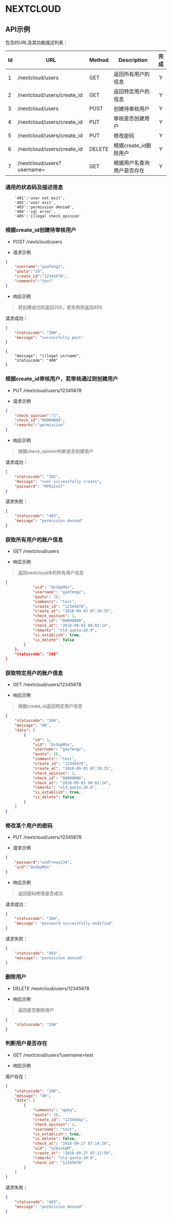 # NEXTCLOUD

## API示例

包含的URL及其功能描述列表：

| Id   | URL                                 | Method | Description                                  | 完成 |
| ---- | ------------------------------------| ------ | -------------------------------------------- | :--: |
| 1    | /nextcloud/users                    | GET    | 返回所有用户的信息                              |  Y   |
| 2    | /nextcloud/users/create_id          | GET    | 返回特定用户的信息                              |  Y  |
| 3    | /nextcloud/users                    | POST | 创建待审核用户                                   |  Y   |
| 4    | /nextcloud/users/create_id          | PUT   | 审核是否创建用户                                 |  Y   |
| 5    | /nextcloud/users/create_id          | PUT    | 修改密码                                       |  Y   |
| 6    | /nextcloud/users/create_id          | DELETE | 根据create_id删除用户                          |  Y   |
| 7   | /nextcloud/users?username=           | GET     | 根据用户名查询用户是否存在                       |  Y   |


### 通用的状态码及描述信息
```
    '401':'user not exit',
    '402':'user exit',
    '403':'permission denied',
    '404':'sql error',
    '405':'illegal check_opinion'
```


	
### 根据create_id创建待审核用户
	
- POST /nextcloud/users

- 请求示例	

```json	
{
    "username":"gaofengz",
    "quota":"20",
    "create_id":"12345678",
    "comments":"test"
}
```

- 响应示例

> 若创建成功则返回200，若失败则返回400

请求成功：

```json
{
    "statuscode": "200",
    "message": "successfully post"
}	
```	
	
```	
{	
    "message": "illegal usrname",
    "statuscode": "400"
}
```

### 根据create_id审核用户，若审核通过则创建用户

- PUT /nextcloud/users/12345678

- 请求示例

```json
{
    "check_opinion":"1",
    "check_id":"00000000",
    "remarks":"permission"
}
```

- 响应示例

> 根据check_opinion判断是否创建用户

请求成功：

```json
{
    "statuscode": "202",
    "message": "user successfully create",
    "password": "MP0iExZ7"
}
```

请求失败：

```json
{
    "statuscode": "403",
    "message": "permission denied"
}
```

### 获取所有用户的账户信息

- GET /nextcloud/users

- 响应示例

> 返回nextcloud中的所有用户信息

```json
{	
            "uid": "QvSbpMGx",
            "username": "gaofengz",
            "quota": 20,
            "comments": "test",
            "create_id": "12345678",
            "create_at": "2018-09-03 07:39:35",
            "check_opinion": 1,
            "check_id": "00000000",
            "check_at": "2018-09-03 08:02:14",
            "remarks": "old_quota:20.0",
            "is_establish": true,
            "is_delete": false
        }
    ],
    "statuscode": "200"
}
```

### 获取特定用户的账户信息

- GET /nextcloud/users/12345678

- 响应示例

> 根据create_id返回特定用户信息

```json
{
    "statuscode": "200",
    "message": "OK",
    "data": [
        {
            "id": 1,
            "uid": "QvSbpMGx",
            "username": "gaofengz",
            "quota": 20,
            "comments": "test",
            "create_id": "12345678",
            "create_at": "2018-09-03 07:39:35",
            "check_opinion": 1,
            "check_id": "00000000",
            "check_at": "2018-09-03 08:02:14",
            "remarks": "old_quota:20.0",
            "is_establish": true,
            "is_delete": false
        }
    ]
}
```

### 修改某个用户的密码

- PUT /nextcloud/users/12345678

- 请求示例

```json
{
    "password":"asdfrewy234",
    "uid":"QvSbpMGx"
}
```

- 响应示例

> 返回密码修改是否成功

请求成功：
```json
{
    "statuscode": "204",
    "message": "password successfully modified"
}
```

请求失败：

```json
{
    "statuscode": "403",
    "message": "permission denied"
}
```

### 删除用户

- DELETE /nextcloud/users/12345678

- 响应示例

> 返回是否删除用户

```json
{
    "statuscode": "200"
}
```

### 判断用户是否存在

- GET /nextcloud/users?username=test

- 响应示例

用户存在：

```json
{
    "statuscode": "200",
    "message": "OK",
    "data": [
        {
            "comments": "qweq",
            "quota": 20,
            "create_id": "123456qz",
            "check_opinion": 1,
            "username": "test",
            "is_establish": true,
            "is_delete": false,
            "check_at": "2018-09-27 07:14:29",
            "uid": "qJbeikgM",
            "create_at": "2018-09-27 07:12:50",
            "remarks": "old_quota:20.0",
            "check_id": "12345678"
        }
    ]
}
```

请求失败：

```json
{
    "statuscode": "403",
    "message": "permission denied"
}
```